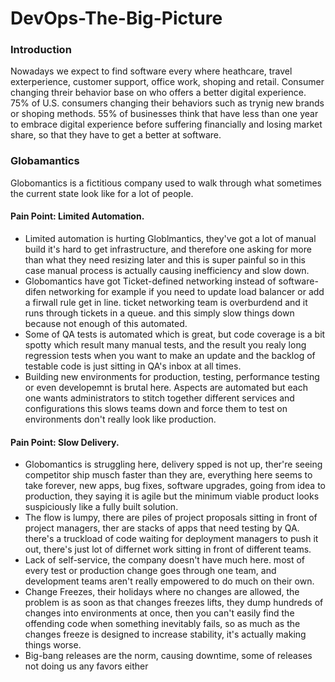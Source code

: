 # DevOps-The-Big-Picture
### Introduction
Nowadays we expect to find software every where heathcare, travel exterperience, customer support, office work, shoping and retail.
Consumer changing threir behavior base on who offers a better digital experience.
75% of U.S. consumers changing their behaviors such as trynig new brands or shoping methods.
55% of businesses think that have less than one year to embrace digital experience before suffering financially and losing market share, so that they have to get a better at software.

### Globamantics
Globomantics is a fictitious company used to walk through what sometimes the current state look like for a lot of people.
<br />

#### Pain Point: Limited Automation.
- Limited automation is hurting Globlmantics, they've got a lot of manual build it's hard to get infrastructure, and therefore one asking for more than what they need resizing later and this is super painful so in this case manual process is actually causing inefficiency and slow down.
- Globomantics have got Ticket-defined networking instead of software-difen networking for example if you need to update load balancer or add a firwall rule get in line. ticket networking team is overburdend and it runs through tickets in a queue. and this simply slow things down because not enough of this automated.
- Some of QA tests is automated which is great, but code coverage is a bit spotty which result many manual tests, and the result you realy long regression tests when you want to make an update and the backlog of testable code is just sitting in QA's inbox at all times.
- Building new environments for production, testing, performance testing or even developemnt is brutal here. Aspects are automated but each one wants administrators to stitch together different services and configurations this slows teams down and force them to test on environments don't really look like production.

#### Pain Point: Slow Delivery.
- Globomantics is struggling here, delivery spped is not up, ther're seeing competitor ship musch faster than they are, everything here seems to take forever, new apps, bug fixes, software upgrades, going from idea to production, they saying it is agile
but the minimum viable product looks suspiciously like a fully built solution.
- The flow is lumpy, there are piles of project proposals sitting in front of project managers, ther are stacks of apps that need testing by QA. there's a truckload of code
waiting for deployment managers to push it out, there's just lot of differnet work sitting in front of different teams. 
- Lack of self-service, the company doesn't have much here. most of every test or production change goes through one team, and development teams aren't really empowered to do much on their own.
- Change Freezes, their holidays where no changes are allowed, the problem is as soon as that changes freezes lifts, they dump hundreds of changes into environments at once, then you can't easily find the offending code when something inevitably fails, so as much as the changes freeze is designed to increase stability, it's actually making things worse.
- Big-bang releases are the norm, causing downtime, some of releases not doing us any favors either

